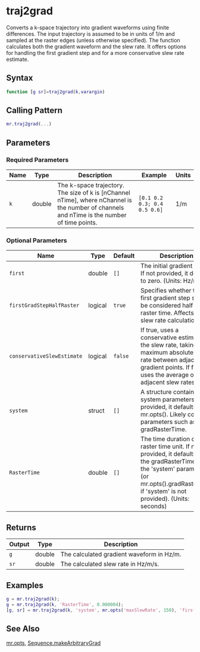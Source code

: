 # traj2grad

Converts a k-space trajectory into gradient waveforms using finite differences.  The input trajectory is assumed to be in units of 1/m and sampled at the raster edges (unless otherwise specified). The function calculates both the gradient waveform and the slew rate. It offers options for handling the first gradient step and for a more conservative slew rate estimate.

## Syntax

```matlab
function [g sr]=traj2grad(k,varargin)
```

## Calling Pattern

```matlab
mr.traj2grad(...)
```

## Parameters

### Required Parameters

| Name | Type | Description | Example | Units |
|------|------|-------------|---------|-------|
| `k` | double | The k-space trajectory.  The size of k is [nChannel nTime], where nChannel is the number of channels and nTime is the number of time points. | `[0.1 0.2 0.3; 0.4 0.5 0.6]` | 1/m |

### Optional Parameters

| Name | Type | Default | Description | Example |
|------|------|---------|-------------|---------|
| `first` | double | `[]` | The initial gradient value. If not provided, it defaults to zero. (Units: Hz/m) | `[10; 20]` |
| `firstGradStepHalfRaster` | logical | `true` | Specifies whether the first gradient step should be considered half a raster time.  Affects the slew rate calculation. | `true` |
| `conservativeSlewEstimate` | logical | `false` | If true, uses a conservative estimate for the slew rate, taking the maximum absolute slew rate between adjacent gradient points. If false, uses the average of adjacent slew rates. | `false` |
| `system` | struct | `[]` | A structure containing system parameters. If not provided, it defaults to mr.opts().  Likely contains parameters such as gradRasterTime. | `mr.opts()` |
| `RasterTime` | double | `[]` | The time duration of one raster time unit.  If not provided, it defaults to the gradRasterTime from the 'system' parameter (or mr.opts().gradRasterTime if 'system' is not provided). (Units: seconds) | `0.000004` |

## Returns

| Output | Type | Description |
|--------|------|-------------|
| `g` | double | The calculated gradient waveform in Hz/m. |
| `sr` | double | The calculated slew rate in Hz/m/s. |

## Examples

```matlab
g = mr.traj2grad(k);
g = mr.traj2grad(k, 'RasterTime', 0.000004);
[g, sr] = mr.traj2grad(k, 'system', mr.opts('maxSlewRate', 150), 'firstGradStepHalfRaster', false);
```

## See Also

[mr.opts](opts.md), [Sequence.makeArbitraryGrad](makeArbitraryGrad.md)
